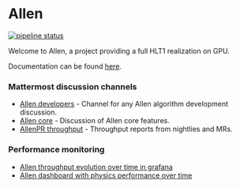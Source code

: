 Allen
=====

[![pipeline status](https://gitlab.cern.ch/lhcb/Allen/badges/master/pipeline.svg)](https://gitlab.cern.ch/lhcb/Allen/-/commits/master)

Welcome to Allen, a project providing a full HLT1 realization on GPU.

Documentation can be found [here](https://allen-doc.docs.cern.ch/index.html).

### Mattermost discussion channels

* [Allen developers](https://mattermost.web.cern.ch/lhcb/channels/allen-developers) - Channel for any Allen algorithm development discussion.
* [Allen core](https://mattermost.web.cern.ch/lhcb/channels/allen-core) - Discussion of Allen core features.
* [AllenPR throughput](https://mattermost.web.cern.ch/lhcb/channels/allenpr-throughput) - Throughput reports from nightlies and MRs.

### Performance monitoring

* [Allen throughput evolution over time in grafana](https://lbgrafana.cern.ch/d/Qvm54N3Mz/allen-performance?orgId=1)
* [Allen dashboard with physics performance over time](https://lblhcbpr.cern.ch/dashboards/allen)